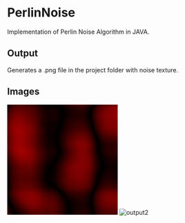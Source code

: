 PerlinNoise
===========

Implementation of Perlin Noise Algorithm in JAVA.


Output
--------

Generates a .png file in the project folder with noise texture.

Images
-------
![output](https://github.com/SushantKafle/PerlinNoise/blob/master/PerlinNoise.png)
![output2](https://github.com/SushantKafle/PerlinNoise/blob/master/PerlinNoise2.png)
